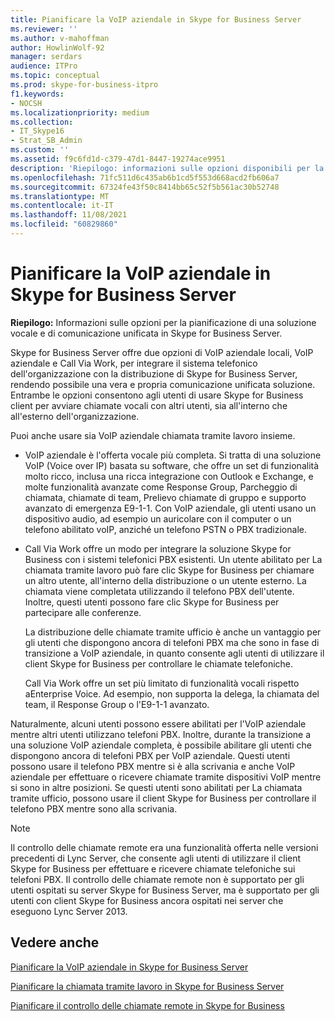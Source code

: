 ```yaml
---
title: Pianificare la VoIP aziendale in Skype for Business Server
ms.reviewer: ''
ms.author: v-mahoffman
author: HowlinWolf-92
manager: serdars
audience: ITPro
ms.topic: conceptual
ms.prod: skype-for-business-itpro
f1.keywords:
- NOCSH
ms.localizationpriority: medium
ms.collection:
- IT_Skype16
- Strat_SB_Admin
ms.custom: ''
ms.assetid: f9c6fd1d-c379-47d1-8447-19274ace9951
description: 'Riepilogo: informazioni sulle opzioni disponibili per la pianificazione di una soluzione vocale e di comunicazione unificata in Skype for Business Server.'
ms.openlocfilehash: 71fc511d6c435ab6b1cd5f553d668acd2fb606a7
ms.sourcegitcommit: 67324fe43f50c8414bb65c52f5b561ac30b52748
ms.translationtype: MT
ms.contentlocale: it-IT
ms.lasthandoff: 11/08/2021
ms.locfileid: "60829860"
---
```

# <a name="plan-your-enterprise-voice-solution-in-skype-for-business-server"></a>Pianificare la VoIP aziendale in Skype for Business Server
 
**Riepilogo:** Informazioni sulle opzioni per la pianificazione di una soluzione vocale e di comunicazione unificata in Skype for Business Server.
  
Skype for Business Server offre due opzioni di VoIP aziendale locali, VoIP aziendale e Call Via Work, per integrare il sistema telefonico dell'organizzazione con la distribuzione di Skype for Business Server, rendendo possibile una vera e propria comunicazione unificata soluzione. Entrambe le opzioni consentono agli utenti di usare Skype for Business client per avviare chiamate vocali con altri utenti, sia all'interno che all'esterno dell'organizzazione.
  
Puoi anche usare sia VoIP aziendale chiamata tramite lavoro insieme.
  
- VoIP aziendale è l'offerta vocale più completa. Si tratta di una soluzione VoIP (Voice over IP) basata su software, che offre un set di funzionalità molto ricco, inclusa una ricca integrazione con Outlook e Exchange, e molte funzionalità avanzate come Response Group, Parcheggio di chiamata, chiamate di team, Prelievo chiamate di gruppo e supporto avanzato di emergenza E9-1-1. Con VoIP aziendale, gli utenti usano un dispositivo audio, ad esempio un auricolare con il computer o un telefono abilitato voIP, anziché un telefono PSTN o PBX tradizionale.
    
- Call Via Work offre un modo per integrare la soluzione Skype for Business con i sistemi telefonici PBX esistenti. Un utente abilitato per La chiamata tramite lavoro può fare clic Skype for Business per chiamare un altro utente, all'interno della distribuzione o un utente esterno. La chiamata viene completata utilizzando il telefono PBX dell'utente. Inoltre, questi utenti possono fare clic Skype for Business per partecipare alle conferenze.
    
    La distribuzione delle chiamate tramite ufficio è anche un vantaggio per gli utenti che dispongono ancora di telefoni PBX ma che sono in fase di transizione a VoIP aziendale, in quanto consente agli utenti di utilizzare il client Skype for Business per controllare le chiamate telefoniche.
    
     Call Via Work offre un set più limitato di funzionalità vocali rispetto aEnterprise Voice. Ad esempio, non supporta la delega, la chiamata del team, il Response Group o l'E9-1-1 avanzato.
    
Naturalmente, alcuni utenti possono essere abilitati per l'VoIP aziendale mentre altri utenti utilizzano telefoni PBX. Inoltre, durante la transizione a una soluzione VoIP aziendale completa, è possibile abilitare gli utenti che dispongono ancora di telefoni PBX per VoIP aziendale. Questi utenti possono usare il telefono PBX mentre si è alla scrivania e anche VoIP aziendale per effettuare o ricevere chiamate tramite dispositivi VoIP mentre si sono in altre posizioni. Se questi utenti sono abilitati per La chiamata tramite ufficio, possono usare il client Skype for Business per controllare il telefono PBX mentre sono alla scrivania.
  
> [!NOTE]
> Il controllo delle chiamate remote era una funzionalità offerta nelle versioni precedenti di Lync Server, che consente agli utenti di utilizzare il client Skype for Business per effettuare e ricevere chiamate telefoniche sui telefoni PBX. Il controllo delle chiamate remote non è supportato per gli utenti ospitati su server Skype for Business Server, ma è supportato per gli utenti con client Skype for Business ancora ospitati nei server che eseguono Lync Server 2013. 
  
## <a name="see-also"></a>Vedere anche


[Pianificare la VoIP aziendale in Skype for Business Server](enterprise-voice.md)
  
[Pianificare la chiamata tramite lavoro in Skype for Business Server](call-via-work.md)
  
[Pianificare il controllo delle chiamate remote in Skype for Business](remote-call-control.md)


